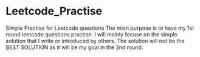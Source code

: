 # Leetcode_Practise
Simple Practise for Leetcode questions
The mian purpose is to have my 1st round leetcode questions practise. 
I will mainly focuse on the simple solution that I write or introduced by others.
The solution will not be the BEST SOLUTION as it will be my goal in the 2nd round.

